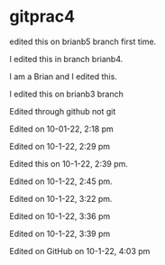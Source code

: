 # gitprac4

edited this on brianb5 branch first time.
 
I edited this in branch brianb4.

I am a Brian and I edited this.

I edited this on brianb3 branch

Edited through github not git

Edited on 10-01-22, 2:18 pm
 
Edited on 10-1-22, 2:29 pm
 
Edited this on 10-1-22, 2:39 pm.
 
Edited on 10-1-22, 2:45 pm.

Edited on 10-1-22, 3:22 pm.

Edited on 10-1-22, 3:36 pm

Edited on 10-1-22, 3:39 pm

Edited on GitHub on 10-1-22, 4:03 pm
 
 

 
 

